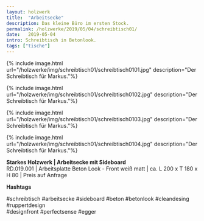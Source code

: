 ```yaml
---
layout: holzwerk
title:  "Arbeitsecke"
description: Das kleine Büro im ersten Stock.
permalink: /holzwerke/2019/05/04/schreibtisch01/
date:   2019-05-04
intro: Schreibtisch in Betonlook.
tags: ["tische"]
---
```



{% include image.html url="/holzwerke/img/schreibtisch01/schreibtisch0101.jpg" description="Der Schreibtisch für Markus."%}

{% include image.html url="/holzwerke/img/schreibtisch01/schreibtisch0102.jpg" description="Der Schreibtisch für Markus."%}

{% include image.html url="/holzwerke/img/schreibtisch01/schreibtisch0103.jpg" description="Der Schreibtisch für Markus."%}

{% include image.html url="/holzwerke/img/schreibtisch01/schreibtisch0104.jpg" description="Der Schreibtisch für Markus."%}




**Starkes Holzwerk \| Arbeitsecke mit Sideboard**    
RD.019.001  \| 	Arbeitsplatte Beton Look - Front weiß matt \| ca. L 200 x T 180 x H 80 \| Preis auf Anfrage


**Hashtags**

#schreibtisch 
#arbeitsecke 
#sideboard
#beton 
#betonlook 
#cleandesing 
#ruppertdesign  
#designfront 
#perfectsense 
#egger
